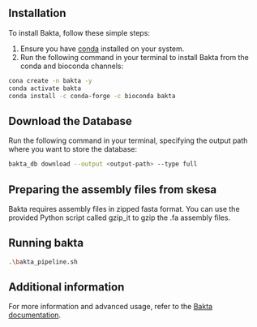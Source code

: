 ## Installation

To install Bakta, follow these simple steps:

1. Ensure you have [conda](https://docs.conda.io/en/latest/) installed on your system.
2. Run the following command in your terminal to install Bakta from the conda and bioconda channels:

```bash
cona create -n bakta -y
conda activate bakta 
conda install -c conda-forge -c bioconda bakta
```

## Download the Database
Run the following command in your terminal, specifying the output path where you want to store the database:

```bash
bakta_db download --output <output-path> --type full
```

## Preparing the assembly files from skesa
Bakta requires assembly files in zipped fasta format. You can use the provided Python script called gzip_it to gzip the .fa assembly files.

## Running bakta
```bash
.\bakta_pipeline.sh
```

## Additional information
For more information and advanced usage, refer to the [Bakta documentation](https://github.com/oschwengers/bakta).
